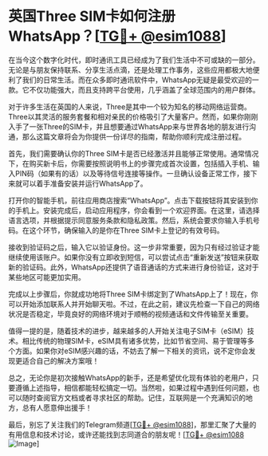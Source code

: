 # 英国Three SIM卡如何注册WhatsApp？[[TG💪+ @esim1088](https://t.me/s/esim1088)]

在当今这个数字化时代，即时通讯工具已经成为了我们生活中不可或缺的一部分。无论是与朋友保持联系、分享生活点滴，还是处理工作事务，这些应用都极大地便利了我们的日常生活。而在众多即时通讯软件中，WhatsApp无疑是最受欢迎的一款。它不仅功能强大，而且支持跨平台使用，几乎涵盖了全球范围内的用户群体。

对于许多生活在英国的人来说，Three是其中一个较为知名的移动网络运营商。Three以其灵活的服务套餐和相对亲民的价格吸引了大量客户。然而，如果你刚刚入手了一张Three的SIM卡，并且想要通过WhatsApp来与世界各地的朋友进行沟通，那么这篇文章将会为你提供一份详尽的指南，帮助你顺利完成注册过程。

首先，我们需要确认你的Three SIM卡是否已经激活并且能够正常使用。通常情况下，在购买新卡后，你需要按照说明书上的步骤完成首次设置，包括插入手机、输入PIN码（如果有的话）以及等待信号连接等操作。一旦确认设备正常工作，接下来就可以着手准备安装并运行WhatsApp了。

打开你的智能手机，前往应用商店搜索“WhatsApp”。点击下载按钮将其安装到你的手机上。安装完成后，启动应用程序，你会看到一个欢迎界面。在这里，请选择语言选项，并根据提示同意服务条款和隐私政策。然后，系统会要求你输入手机号码。在这个环节，确保输入的是你在Three SIM卡上登记的有效号码。

接收到验证码之后，输入它以验证身份。这一步非常重要，因为只有经过验证才能继续使用该账户。如果你没有立即收到短信，可以尝试点击“重新发送”按钮来获取新的验证码。此外，WhatsApp还提供了语音通话的方式来进行身份验证，这对于某些地区可能更加实用。

完成以上步骤后，你就成功地将Three SIM卡绑定到了WhatsApp上了！现在，你可以开始添加联系人并开始聊天啦。不过，在此之前，建议先检查一下自己的网络状况是否稳定，毕竟良好的网络环境对于顺畅的视频通话和文件传输至关重要。

值得一提的是，随着技术的进步，越来越多的人开始关注电子SIM卡（eSIM）技术。相比传统的物理SIM卡，eSIM具有诸多优势，比如节省空间、易于管理等多个方面。如果你对eSIM感兴趣的话，不妨去了解一下相关的资讯，说不定你会发现更适合自己的解决方案哦！

总之，无论你是初次接触WhatsApp的新手，还是希望优化现有体验的老用户，只要遵循上述指导，相信都能轻松搞定一切。当然啦，如果过程中遇到任何问题，也可以随时查阅官方文档或者寻求社区的帮助。记住，互联网是一个充满知识的地方，总有人愿意伸出援手！

最后，别忘了关注我们的Telegram频道[[TG💪+ @esim1088](https://t.me/s/esim1088)]，那里汇聚了大量的有用信息和技术讨论，或许还能找到志同道合的朋友呢！[[TG💪+ @esim1088](https://t.me/s/esim1088) ![Image](https://i.postimg.cc/4NQfJmqS/Snipaste-2025-05-13-00-14-12.png)]